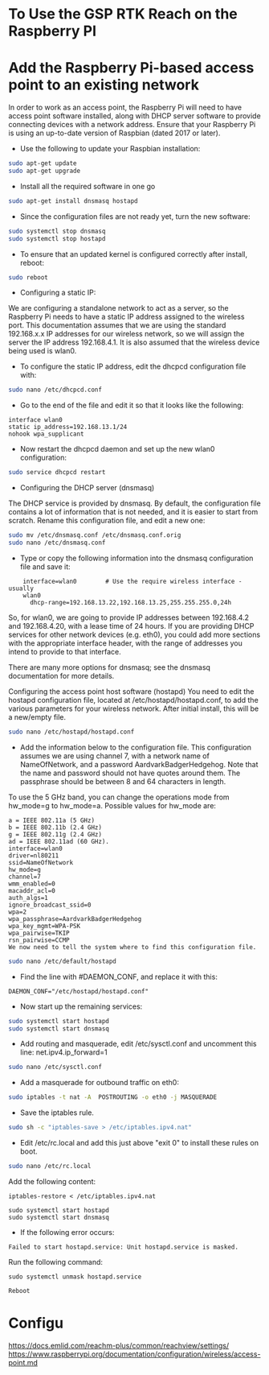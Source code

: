 # To Use the GSP RTK Reach on the Raspberry PI

# Add the Raspberry Pi-based access point to an existing network

In order to work as an access point, the Raspberry Pi will need to have access point software installed, along with DHCP server software to provide connecting devices with a network address. Ensure that your Raspberry Pi is using an up-to-date version of Raspbian (dated 2017 or later).

- Use the following to update your Raspbian installation:

```bash
sudo apt-get update
sudo apt-get upgrade
```
- Install all the required software in one go

```bash
sudo apt-get install dnsmasq hostapd
```
- Since the configuration files are not ready yet, turn the new software:

```bash
sudo systemctl stop dnsmasq
sudo systemctl stop hostapd
```
- To ensure that an updated kernel is configured correctly after install, reboot:

```bash
sudo reboot
```

- Configuring a static IP:

We are configuring a standalone network to act as a server, so the Raspberry Pi needs to have a static IP address assigned to the wireless port. This documentation assumes that we are using the standard 192.168.x.x IP addresses for our wireless network, so we will assign the server the IP address 192.168.4.1. It is also assumed that the wireless device being used is wlan0.

- To configure the static IP address, edit the dhcpcd configuration file with:

```bash
sudo nano /etc/dhcpcd.conf
```

- Go to the end of the file and edit it so that it looks like the following:

```
interface wlan0
static ip_address=192.168.13.1/24
nohook wpa_supplicant
```
- Now restart the dhcpcd daemon and set up the new wlan0 configuration:

```bash
sudo service dhcpcd restart
```

- Configuring the DHCP server (dnsmasq)

The DHCP service is provided by dnsmasq. By default, the configuration file contains a lot of information that is not needed, and it is easier to start from scratch. Rename this configuration file, and edit a new one:

```bash
sudo mv /etc/dnsmasq.conf /etc/dnsmasq.conf.orig  
sudo nano /etc/dnsmasq.conf
```

- Type or copy the following information into the dnsmasq configuration file and save it:

```
	interface=wlan0        # Use the require wireless interface - usually
	wlan0
	  dhcp-range=192.168.13.22,192.168.13.25,255.255.255.0,24h
```
So, for wlan0, we are going to provide IP addresses between 192.168.4.2 and 192.168.4.20, with a lease time of 24 hours. If you are providing DHCP services for other network devices (e.g. eth0), you could add more sections with the appropriate interface header, with the range of addresses you intend to provide to that interface.

There are many more options for dnsmasq; see the dnsmasq documentation for more details.

Configuring the access point host software (hostapd)
You need to edit the hostapd configuration file, located at /etc/hostapd/hostapd.conf, to add the various parameters for your wireless network. After initial install, this will be a new/empty file.


```bash
sudo nano /etc/hostapd/hostapd.conf
```

- Add the information below to the configuration file. This configuration assumes we are using channel 7, with a network name of NameOfNetwork, and a password AardvarkBadgerHedgehog. Note that the name and password should not have quotes around them. The passphrase should be between 8 and 64 characters in length.

To use the 5 GHz band, you can change the operations mode from hw_mode=g to hw_mode=a. Possible values for hw_mode are:

```
a = IEEE 802.11a (5 GHz)
b = IEEE 802.11b (2.4 GHz)
g = IEEE 802.11g (2.4 GHz)
ad = IEEE 802.11ad (60 GHz).
interface=wlan0
driver=nl80211
ssid=NameOfNetwork
hw_mode=g
channel=7
wmm_enabled=0
macaddr_acl=0
auth_algs=1
ignore_broadcast_ssid=0
wpa=2
wpa_passphrase=AardvarkBadgerHedgehog
wpa_key_mgmt=WPA-PSK
wpa_pairwise=TKIP
rsn_pairwise=CCMP
We now need to tell the system where to find this configuration file.
```

```bash
sudo nano /etc/default/hostapd
```

- Find the line with #DAEMON_CONF, and replace it with this:

```
DAEMON_CONF="/etc/hostapd/hostapd.conf"
```

- Now start up the remaining services:

```bash
sudo systemctl start hostapd
sudo systemctl start dnsmasq
```

- Add routing and masquerade, edit /etc/sysctl.conf and uncomment this line: net.ipv4.ip_forward=1

```bash
sudo nano /etc/sysctl.conf
```
- Add a masquerade for outbound traffic on eth0:

```bash
sudo iptables -t nat -A  POSTROUTING -o eth0 -j MASQUERADE
```

- Save the iptables rule.

```bash
sudo sh -c "iptables-save > /etc/iptables.ipv4.nat"
```

- Edit /etc/rc.local and add this just above "exit 0" to install these rules on boot.

```bash
sudo nano /etc/rc.local
```
Add the following content:

```
iptables-restore < /etc/iptables.ipv4.nat

sudo systemctl start hostapd
sudo systemctl start dnsmasq
```

- If the following error occurs:

```
Failed to start hostapd.service: Unit hostapd.service is masked.
```
Run the following command:

```
sudo systemctl unmask hostapd.service
```


```bash
Reboot
```


# Configu 

https://docs.emlid.com/reachm-plus/common/reachview/settings/
https://www.raspberrypi.org/documentation/configuration/wireless/access-point.md


